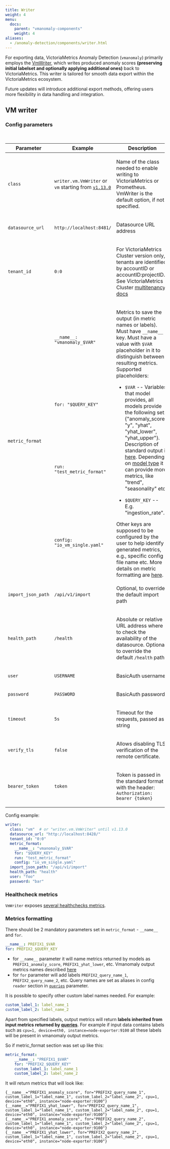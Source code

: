 ```yaml
---
title: Writer
weight: 4
menu:
  docs:
    parent: "vmanomaly-components"
    weight: 4
aliases:
  - /anomaly-detection/components/writer.html
---
```

For exporting data, VictoriaMetrics Anomaly Detection (`vmanomaly`) primarily employs the [VmWriter](#vm-writer), which writes produced anomaly scores **(preserving initial labelset and optionally applying additional ones)** back to VictoriaMetrics. This writer is tailored for smooth data export within the VictoriaMetrics ecosystem.

Future updates will introduce additional export methods, offering users more flexibility in data handling and integration.

## VM writer

### Config parameters

<table class="params">
    <thead>
        <tr>
            <th>Parameter</th>
            <th>Example</th>
            <th>Description</th>  
        </tr>
    </thead>
    <tbody>
        <tr>
            <td>

`class`
            </td>
            <td>

`writer.vm.VmWriter` or `vm` starting from [`v1.13.0`](../CHANGELOG.md#v1130)
            </td>
            <td>

Name of the class needed to enable writing to VictoriaMetrics or Prometheus. VmWriter is the default option, if not specified.
            </td>
        </tr>
        <tr>
            <td>

`datasource_url`
            </td>
            <td>

`http://localhost:8481/`
            </td>
            <td>

Datasource URL address
            </td>
        </tr>
        <tr>
            <td>

`tenant_id`
            </td>
            <td>

`0:0`
            </td>
            <td>

For VictoriaMetrics Cluster version only, tenants are identified by accountID or accountID:projectID. See VictoriaMetrics Cluster [multitenancy docs](../../Cluster-VictoriaMetrics.md#multitenancy)
            </td>
        </tr>
        <!-- Additional rows for metric_format -->
        <tr>
            <td rowspan="4">

`metric_format`
            </td>
            <td>

`__name__: "vmanomaly_$VAR"`
            </td>
            <td rowspan="4">

Metrics to save the output (in metric names or labels). Must have `__name__` key. Must have a value with `$VAR` placeholder in it to distinguish between resulting metrics. Supported placeholders:
                <ul>
                    <li>

`$VAR` -- Variables that model provides, all models provide the following set: {"anomaly_score", "y", "yhat", "yhat_lower", "yhat_upper"}. Description of standard output is [here](./models.md#vmanomaly-output). Depending on [model type](./models.md) it can provide more metrics, like "trend", "seasonality" etc.
                    </li>
                    <li>

`$QUERY_KEY` -- E.g. "ingestion_rate".
                    </li>
                </ul>
                Other keys are supposed to be configured by the user to help identify generated metrics, e.g., specific config file name etc.
                More details on metric formatting are [here](#metrics-formatting).
            </td>
        </tr>
        <tr>
            <td>

`for: "$QUERY_KEY"`
            </td>
        </tr>
        <tr>
            <td>

`run: "test_metric_format"`
            </td>
        </tr>
        <tr>
            <td>

`config: "io_vm_single.yaml"`
            </td>
        </tr>  
        <!-- End of additional rows -->
        <tr>
            <td>

`import_json_path`
            </td>
            <td>

`/api/v1/import`
            </td>
            <td>

Optional, to override the default import path
            </td>
        </tr>
        <tr>
            <td>

`health_path`
            </td>
            <td>

`/health`
            </td>
            <td>

Absolute or relative URL address where to check the availability of the datasource. Optional, to override the default `/health` path.
            </td>
        </tr>
        <tr>
            <td>

`user`
            </td>
            <td>

`USERNAME`
            </td>
            <td>

BasicAuth username
            </td>
        </tr>
        <tr>
            <td>

`password`
            </td>
            <td>

`PASSWORD`
            </td>
            <td>

BasicAuth password
            </td>
        </tr>
        <tr>
            <td>

`timeout`
            </td>
            <td>

`5s`
            </td>
            <td>

Timeout for the requests, passed as a string
            </td>
        </tr>
        <tr>
            <td>

`verify_tls`
            </td>
            <td>

`false`
            </td>
            <td>

Allows disabling TLS verification of the remote certificate.
            </td>
        </tr>
        <tr>
            <td>

`bearer_token`
            </td>
            <td>

`token`
            </td>
            <td>

Token is passed in the standard format with the header: `Authorization: bearer {token}`
            </td>
        </tr>
    </tbody>
</table>

Config example:

```yaml
writer:
  class: "vm"  # or "writer.vm.VmWriter" until v1.13.0
  datasource_url: "http://localhost:8428/"
  tenant_id: "0:0"
  metric_format:
    __name__: "vmanomaly_$VAR"
    for: "$QUERY_KEY"
    run: "test_metric_format"
    config: "io_vm_single.yaml"
  import_json_path: "/api/v1/import"
  health_path: "health"
  user: "foo"
  password: "bar"
```

### Healthcheck metrics

`VmWriter` exposes [several healthchecks metrics](./monitoring.md#writer-behaviour-metrics). 

### Metrics formatting

There should be 2 mandatory parameters set in `metric_format` - `__name__` and `for`. 

```yaml
__name__: PREFIX1_$VAR
for: PREFIX2_$QUERY_KEY
```

* for `__name__` parameter it will name metrics returned by models as `PREFIX1_anomaly_score`, `PREFIX1_yhat_lower`, etc. Vmanomaly output metrics names described [here](./models.md#vmanomaly-output)
* for `for` parameter will add labels `PREFIX2_query_name_1`, `PREFIX2_query_name_2`, etc. Query names are set as aliases in config `reader` section in [`queries`](./reader.md#config-parameters) parameter.

It is possible to specify other custom label names needed.
For example:

```yaml
custom_label_1: label_name_1
custom_label_2: label_name_2
```

Apart from specified labels, output metrics will return **labels inherited from input metrics returned by [queries](./reader.md#config-parameters)**.
For example if input data contains labels such as `cpu=1, device=eth0, instance=node-exporter:9100` all these labels will be present in vmanomaly output metrics.

So if metric_format section was set up like this:

```yaml
metric_format:
    __name__: "PREFIX1_$VAR"
    for: "PREFIX2_$QUERY_KEY"
    custom_label_1: label_name_1
    custom_label_2: label_name_2
```

It will return metrics that will look like:

```promtextmetric
{__name__="PREFIX1_anomaly_score", for="PREFIX2_query_name_1", custom_label_1="label_name_1", custom_label_2="label_name_2", cpu=1, device="eth0", instance="node-exporter:9100"}
{__name__="PREFIX1_yhat_lower", for="PREFIX2_query_name_1", custom_label_1="label_name_1", custom_label_2="label_name_2", cpu=1, device="eth0", instance="node-exporter:9100"}
{__name__="PREFIX1_anomaly_score", for="PREFIX2_query_name_2", custom_label_1="label_name_1", custom_label_2="label_name_2", cpu=1, device="eth0", instance="node-exporter:9100"}
{__name__="PREFIX1_yhat_lower", for="PREFIX2_query_name_2", custom_label_1="label_name_1", custom_label_2="label_name_2", cpu=1, device="eth0", instance="node-exporter:9100"}
```
